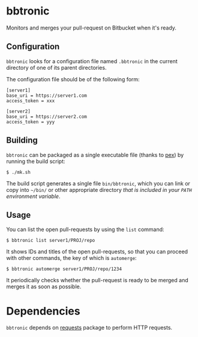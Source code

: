 # bbtronic

Monitors and merges your pull-request on Bitbucket when it's ready.

## Configuration

`bbtronic` looks for a configuration file named `.bbtronic` in the current directory of one of its parent directories.

The configuration file should be of the following form:

```
[server1]
base_uri = https://server1.com
access_token = xxx

[server2]
base_uri = https://server2.com
access_token = yyy
```

## Building

`bbtronic` can be packaged as a single executable file (thanks to [pex](https://github.com/pantsbuild/pex)) by running the build script:

```
$ ./mk.sh
``` 

The build script generates a single file `bin/bbtronic`, which you can link or copy into `~/bin/` or other appropriate directory _that is included in your `PATH` environment variable_.

## Usage

You can list the open pull-requests by using the `list` command:

```
$ bbtronic list server1/PROJ/repo
```

It shows IDs and titles of the open pull-requests, so that you can proceed with other commands, the key of which is `automerge`:

```
$ bbtronic automerge server1/PROJ/repo/1234
```

It periodically checks whether the pull-request is ready to be merged and merges it as soon as possible.

# Dependencies

`bbtronic` depends on [requests](https://github.com/psf/requests) package to perform HTTP requests.

